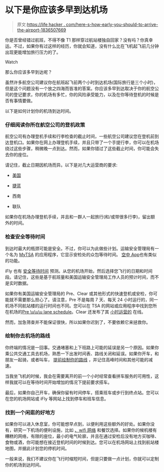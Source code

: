 # 以下是你应该多早到达机场

> 原文:[https://life hacker . com/here-s-how-early-you-should-to-arrive-the-airport-1836507669](https://lifehacker.com/here-s-how-early-you-should-arrive-at-the-airport-1836507669)

你是否曾经错过航班，不得不像 T1 那样穿过航站楼独自回家？没有吗？你真幸运。不过，如果你有过这样的经历，你就会知道，没有什么比在飞机起飞前几分钟出现更能增加旅行压力的了。

Watch

那么你应该多早到达呢？

虽然许多航空公司建议你在航班起飞前两个小时到达机场(国际旅行是三个小时)，但是这个问题没有一个放之四海而皆准的答案。你应该多早到达取决于你的航空公司的登记要求，你的机场有多忙，你的风险承受能力，以及在你等待登机的时候是否有事情要做。

以下是如何计划你的机场到达时间。

### 仔细阅读你所在航空公司的登机政策

航空公司有办理登机手续和行李检查的截止时间，一些航空公司建议您在登机前到达登机口。如果你在网上办理登机手续，并且只带了一个手提行李，你可以在机场绕过这些步骤，稍微晚一点到达。然而，如果你错过了这些截止时间，你可能会失去你的座位。

请记住，截止日期因机场而异。以下是对几大运营商的要求:

*   [美国](https://www.aa.com/i18n/travel-info/check-in-and-arrival.jsp)

*   [捷蓝](https://www.jetblue.com/at-the-airport/airport-information)
*   西南
*   联队

如果你在机场办理登机手续，并且和一群人一起旅行(和/或带很多行李)，留出额外的时间。

### 检查安全等待时间

到达时最大的瓶颈可能是安全。不过，你可以为此做些计划。运输安全管理局有一个名为 [MyTSA](https://www.tsa.gov/mobile) 的应用程序，它显示安检处的众包等待时间。 [空中 App](https://www.appintheair.mobi/)也有类似的功能。

iFly 也有 [安全等待时间](https://www.ifly.com/airport-security-wait-times) 预测。从您的机场开始，然后选择您飞行的日期和时间段。请记住，这些是基于航班量和美国运输安全管理局工作人员的预计时间，而不是实时数据。

如果你有美国运输安全管理局的 Pre、Clear 或其他形式的快速登机或安检，你可能就不需要那么担心了。请注意，Pre 不是每周 7 天、每天 24 小时运行的，同一机场不同航站楼的运行时间也不同。您可以在 TSA 的网站或应用程序中找到您所在机场的[Pre \u\u\u lane schedule](https://www.tsa.gov/precheck/schedule)。Clear 还发布了其 [小时运营的](https://www.clearme.com/where-we-are) 在线。

然而，加急筛查并不能保证很快，所以如果你迟到了，不要依赖它来拯救你。

### 绘制你去机场的路线

你终端的情况是一回事。交通堵塞和上下班路上可能的延误是另一个原因。如果你乘公共交通工具去机场，熟悉一下出发时间表、路线关闭和延误。如果你开车，和朋友一起骑，或者叫车， [提前绘制你的路线](https://lifehacker.com/waze-still-provides-the-fastest-driving-directions-1823286419) ，并记住高峰时间和其他可能的减速。

当我坐飞机的时候，我会在需要离开的前一个小时经常查看拼车服务的可用性，这样我就可以在等待时间开始增加的情况下提前要求搭车。

最后，如果你自己开车，确保你留有时间停车，搭乘班车或步行到终点站。您可以在您的机场网站或 iFly 等网站上找到停车和班车信息。

### 找到一个闲逛的好地方

如果你可以进入休息室，你可能想早点到，以便利用这些额外的好处。如果你没有，研究一下机场的便利设施，比如 [、wifi 网络](https://lifehacker.com/how-to-get-the-best-wifi-connection-at-the-airport-1836419477) 和餐饮选择。如果你的候机楼有糟糕的网络，有限的座位，最小的电气轮廓，并且在通过安检后没有地方买咖啡、食物或酒，你可能想在接近登机时间的时候到达。您可以在机场网站上找到航站楼地图，并据此计划您的停机时间。

一般来说，我们不建议你在飞行时缩短时间，但是只要做一点计划，你就可以定制你的机场到达时间。